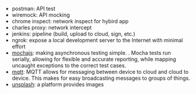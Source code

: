 - postman: API test
- wiremock: API mocking
- chrome inspect: network inspect for hybird app
- charles proxy: network intercept
- jenkins: pipeline (build, upload to cloud, sign, etc.)
- ngrok: expose a local development server to the Internet with minimal effort
- [mochajs](https://mochajs.org/): making asynchronous testing simple. . Mocha tests run serially, allowing for flexible and accurate reporting, while mapping uncaught exceptions to the correct test cases.
- [mqtt](https://mqtt.org/): MQTT allows for messaging between device to cloud and cloud to device. This makes for easy broadcasting messages to groups of things.
- [unsplash](https://unsplash.com/developers): a platform provides images
